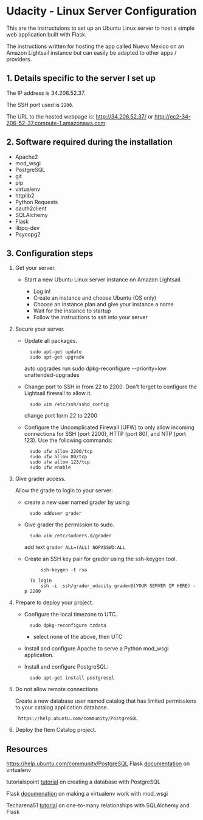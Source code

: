 # Udacity - Linux Server Configuration
This are the instructuions to set up an Ubuntu Linux server to host a simple web application built with Flask.

The instructions written for hosting the app called Nuevo M&eacute;xico on an Amazon Lightsail instance but can easily be adapted to other apps / providers.

## 1. Details specific to the server I set up
The IP address is 34.206.52.37.

The SSH port used is `2200`.

The URL to the hosted webpage is: http://34.206.52.37/ or http://ec2-34-206-52-37.compute-1.amazonaws.com.

## 2. Software required during the installation
- Apache2
- mod_wsgi
- PostgreSQL
- git
- pip
- virtualenv
- httplib2
- Python Requests
- oauth2client
- SQLAlchemy
- Flask
- libpq-dev
- Psycopg2

## 3. Configuration steps
1. Get your server.

    - Start a new Ubuntu Linux server instance on Amazon Lightsail. 
        
        * Log in!
        * Create an instance and choose Ubuntu (OS only)
        * Choose an instance plan and give your instance a name
        * Wait for the instance to startup
        * Follow the instructions to ssh into your server

2. Secure your server.

    - Update all packages.
    
            sudo apt-get update
            sudo apt-get upgrade
            
        auto upgrades run
            sudo dpkg-reconfigure --priority=low unattended-upgrades
    - Change port to SSH in from 22 to 2200. Don't forget to configure the Lightsail firewall to allow it.
            
            sudo vim /etc/ssh/sshd_config
        change port form 22 to 2200
        
        
    - Configure the Uncomplicated Firewall (UFW) to only allow incoming connections for SSH (port 2200), HTTP (port 80), and NTP (port 123). Use the following commands:
        
            sudo ufw allow 2200/tcp
            sudo ufw allow 80/tcp
            sudo ufw allow 123/tcp
            sudo ufw enable

3. Give grader access.

    Allow the grade to login to your server:

    - create a new user named grader by using:
    
            sudo adduser grader
    - Give grader the permission to sudo.
    
            sudo vim /etc/sudoers.d/grader
        add text `grader ALL=(ALL) NOPASSWD:ALL`
    - Create an SSH key pair for grader using the ssh-keygen tool.
            
                ssh-keygen -t rsa
                
            To login
                ssh -i .ssh/grader_udacity grader@(YOUR SERVER IP HERE) -p 2200

4. Prepare to deploy your project.

    - Configure the local timezone to UTC.
    
            sudo dpkg-reconfigure tzdata
            
        * select none of the above, then UTC
            
    - Install and configure Apache to serve a Python mod_wsgi application.      

    - Install and configure PostgreSQL:
    
            sudo apt-get install postgresql

5. Do not allow remote connections
    
    Create a new database user named catalog that has limited permissions to your catalog application database.
    
        https://help.ubuntu.com/community/PostgreSQL

6. Deploy the Item Catalog project.
    
## Resources
https://help.ubuntu.com/community/PostgreSQL
Flask [documentation](http://flask.pocoo.org/docs/0.12/installation/) on virtualenv

tutorialspoint [tutorial](https://www.tutorialspoint.com/postgresql/postgresql_create_database.htm) on creating a database with PostgreSQL

Flask [documenation](http://flask.pocoo.org/docs/0.12/deploying/mod_wsgi/#working-with-virtual-environments) on making a virtualenv work with mod_wsgi

Techarena51 [tutorial](https://techarena51.com/index.php/one-to-many-relationships-with-flask-sqlalchemy/) on one-to-many relationships with SQLAlchemy and Flask
